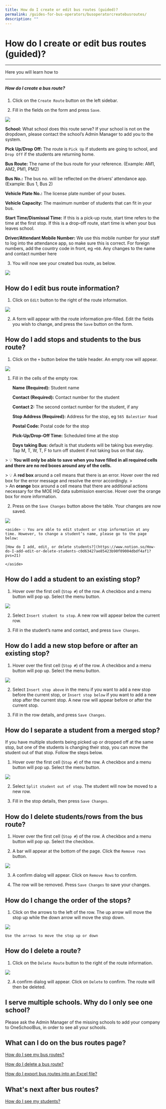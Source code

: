 ```yaml
---
title: How do I create or edit bus routes (guided)?
permalink: /guides-for-bus-operators/busoperatorcreatebusroutes/
description: ""
---
```

# How do I create or edit bus routes (guided)?
----------
Here you will learn how to 

----------------------------
##### How do I create a bus route?

1.  Click on the `Create Route` button on the left sidebar.
    
2.  Fill in the fields on the form and press `Save`.
    
 ![](/images/Operator/osb%20ops%2004%20create%20route.png)
    
**School:** What school does this route serve? If your school is not on the dropdown, please contact the school’s Admin Manager to add you to the system.

**Pick Up/Drop Off:** The route is `Pick Up` if students are going to school, and `Drop Off` if the students are returning home.
    
**Bus Route:** The name of the bus route for your reference. (Example: AM1, AM2, PM1, PM2)

**Bus No.:** The bus no. will be reflected on the drivers’ attendance app. (Example: Bus 1, Bus 2)

**Vehicle Plate No.:** The license plate number of your buses.

**Vehicle Capacity:** The maximum number of students that can fit in your bus.

**Start Time/Dismissal Time:** If this is a pick-up route, start time refers to the time at the first stop. If this is a drop-off route, start time is when your bus leaves school.

**Driver/Attendant Mobile Number:** We use this mobile number for your staff to log into the attendance app, so make sure this is correct. For foreign numbers, add the country code in front, eg `+60`. Any changes to the name and contact number here
    
3.  You will now see your created bus route, as below.
    
![](/images/Operator/osb%20ops%2005%20bus%20route.png)
    

How do I edit bus route information?
------------------------------------

1.  Click on `Edit` button to the right of the route information.
    
![](/images/Operator/osb%20ops%2006%20bus%20route%20edit.png)
    
2.  A form will appear with the route information pre-filled. Edit the fields you wish to change, and press the `Save` button on the form.
    

How do I add stops and students to the bus route?
-------------------------------------------------

1.  Click on the `+` button below the table header. An empty row will appear.

![](/images/Operator/osb%20ops%2007%20bus%20route%20add%20student.png)

1.  Fill in the cells of the empty row.
    
    **Name (Required):** Student name
    
    **Contact (Required):** Contact number for the student
    
    **Contact 2:** The second contact number for the student, if any
    
    **Stop Address (Required):** Address for the stop, eg `565 Balestier Road`
    
    **Postal Code:** Postal code for the stop
    
    **Pick-Up/Drop-Off Time:** Scheduled time at the stop
    
    **Days taking Bus:** default is that students will be taking bus everyday. Tap M, T, W, T, F to turn off student if not taking bus on that day.
    
&gt; 💡 **You will only be able to save when you have filled in all required cells and there are no red boxes around any of the cells.**
    
&gt; 💡 A **red box** around a cell means that there is an error. Hover over the red box for the error message and resolve the error accordingly.
&gt;     
&gt;     An **orange** box around a cell means that there are additional actions necessary for the MOE HQ data submission exercise. Hover over the orange box for more information.
    
2.  Press on the `Save Changes` button above the table. Your changes are now saved.
    
![](/images/Operator/osb%20ops%2008%20bus%20route%20add%20student.png)
    
    <aside> 💡 You are able to edit student or stop information at any time. However, to change a student’s name, please go to the page below:
    
    [How do I add, edit, or delete students?](https://www.notion.so/How-do-I-add-edit-or-delete-students-c0d63427ae85423b90f09004dbdf4af1?pvs=21)
    
    </aside>
    

How do I add a student to an existing stop?
-------------------------------------------

1.  Hover over the first cell (`Stop #`) of the row. A checkbox and a menu button will pop up. Select the menu button.
    
![](/images/Operator/osb%20ops%2009%20bus%20route%20add%20to%20existing%20stop.png)
    
2.  Select `Insert student to stop`. A new row will appear below the current row.
    
3.  Fill in the student’s name and contact, and press `Save Changes`.
    

How do I add a new stop before or after an existing stop?
---------------------------------------------------------

1.  Hover over the first cell (`Stop #`) of the row. A checkbox and a menu button will pop up. Select the menu button.
    
![](/images/Operator/osb%20ops%2010%20bus%20route%20add%20stop.png)
    
2.  Select `Insert stop above` in the menu if you want to add a new stop before the current stop, or `Insert stop below` if you want to add a new stop after the current stop. A new row will appear before or after the current stop.
    
3.  Fill in the row details, and press `Save Changes`.
    

How do I separate a student from a merged stop?
-----------------------------------------------

If you have multiple students being picked up or dropped off at the same stop, but one of the students is changing their stop, you can move the student out of that stop. Follow the steps below.

1.  Hover over the first cell (`Stop #`) of the row. A checkbox and a menu button will pop up. Select the menu button.
    
![](/images/Operator/osb%20ops%2011%20bus%20route%20split%20row.png)
    
2.  Select `Split student out of stop`. The student will now be moved to a new row.
    
3.  Fill in the stop details, then press `Save Changes`.
    

How do I delete students/rows from the bus route?
-------------------------------------------------

1.  Hover over the first cell (`Stop #`) of the row. A checkbox and a menu button will pop up. Select the checkbox.
    
2.  A bar will appear at the bottom of the page. Click the `Remove rows` button.
    
![](/images/Operator/osb%20ops%2013%20bus%20route%20delete%20student.png)
    
3.  A confirm dialog will appear. Click on `Remove Rows` to confirm.
    
4.  The row will be removed. Press `Save Changes` to save your changes.
    

How do I change the order of the stops?
---------------------------------------

1.  Click on the arrows to the left of the row. The up arrow will move the stop up while the down arrow will move the stop down.
    
![](/images/Operator/osb%20ops%2012%20bus%20route%20reorder.png)
    
    Use the arrows to move the stop up or down
    

How do I delete a route?
------------------------

1.  Click on the `Delete Route` button to the right of the route information.
    
![](/images/Operator/osb%20ops%2014%20bus%20route%20delete%20route.png)
    
2.  A confirm dialog will appear. Click on `Delete` to confirm. The route will then be deleted.
    

I serve multiple schools. Why do I only see one school?
-------------------------------------------------------

Please ask the Admin Manager of the missing schools to add your company to OneSchoolBus, in order to see all your schools.

What can I do on the bus routes page?
-------------------------------------

[How do I see my bus routes?](https://www.notion.so/How-do-I-see-my-bus-routes-b75461e084b34d59a53672ab553466ba?pvs=21)

[How do I delete a bus route?](https://www.notion.so/How-do-I-delete-a-bus-route-e477ecfd6b3742b1bf074931d1f73bd4?pvs=21)

[How do I export bus routes into an Excel file?](https://www.notion.so/How-do-I-export-bus-routes-into-an-Excel-file-8df77b42ab7d406f96797fbc8ebadc8b?pvs=21)

What's next after bus routes?
-----------------------------

[How do I see my students?](https://www.notion.so/How-do-I-see-my-students-3a49e100b86b41c69445f8a5ded26db6?pvs=21)